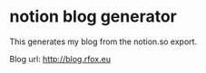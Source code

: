 # notion blog generator

This generates my blog from the notion.so export.

Blog url: http://blog.rfox.eu
